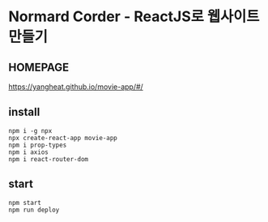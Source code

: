 # Normard Corder - ReactJS로 웹사이트 만들기

## HOMEPAGE
https://yangheat.github.io/movie-app/#/

## install

```
npm i -g npx
npx create-react-app movie-app
npm i prop-types
npm i axios
npm i react-router-dom
```

## start

```
npm start
npm run deploy
```
